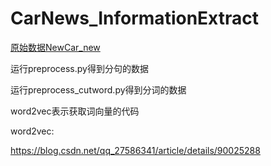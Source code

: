 # CarNews_InformationExtract

[原始数据NewCar_new](NewsCar_new)

运行preprocess.py得到分句的数据

运行preprocess_cutword.py得到分词的数据

word2vec表示获取词向量的代码



word2vec:

<https://blog.csdn.net/qq_27586341/article/details/90025288> 


